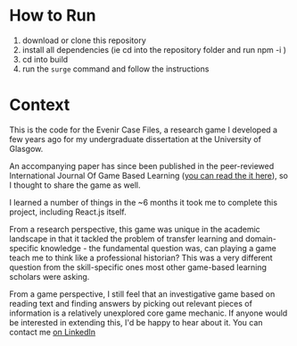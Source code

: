 # How to Run

1. download or clone this repository
2. install all dependencies (ie cd into the repository folder and run npm -i )
3. cd into build
4. run the `surge` command and follow the instructions

# Context

This is the code for the Evenir Case Files, a research game I developed a few years ago for my undergraduate dissertation at the University of Glasgow.

An accompanying paper has since been published in the peer-reviewed International Journal Of Game Based Learning ([you can read the it here](https://www.igi-global.com/gateway/article/323138)), so I thought to share the game as well.

I learned a number of things in the ~6 months it took me to complete this project, including React.js itself.

From a research perspective, this game was unique in the academic landscape in that it tackled the problem of transfer learning and domain-specific knowledge - the fundamental question was, can playing a game teach me to think like a professional historian? This was a very different question from the skill-specific ones most other game-based learning scholars were asking.

From a game perspective, I still feel that an investigative game based on reading text and finding answers by picking out relevant pieces of information is a relatively unexplored core game mechanic. If anyone would be interested in extending this, I'd be happy to hear about it. You can contact me [on LinkedIn](https://www.linkedin.com/in/ivo-de-vero/)
